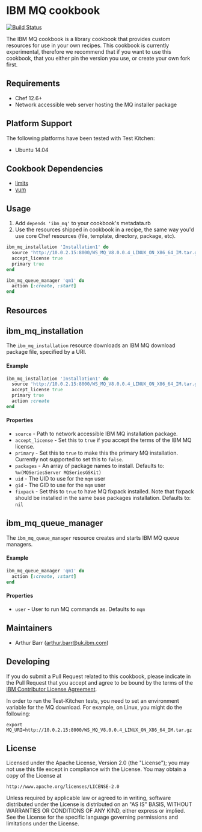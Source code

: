 IBM MQ cookbook
===============
[![Build Status](https://travis-ci.org/ibm-messaging/mq-chef.svg?branch=master)](https://travis-ci.org/ibm-messaging/mq-chef)

The IBM MQ cookbook is a library cookbook that provides custom resources for use in your own recipes.  This cookbook is currently experimental, therefore we recommend that if you want to use this cookbook, that you either pin the version you use, or create your own fork first.

Requirements
------------
- Chef 12.6+
- Network accessible web server hosting the MQ installer package

Platform Support
----------------
The following platforms have been tested with Test Kitchen:

- Ubuntu 14.04

Cookbook Dependencies
---------------------
- [limits](https://supermarket.chef.io/cookbooks/limits)
- [yum](https://supermarket.chef.io/cookbooks/yum)

Usage
-----
1. Add ```depends 'ibm_mq'``` to your cookbook's metadata.rb
2. Use the resources shipped in cookbook in a recipe, the same way you'd
  use core Chef resources (file, template, directory, package, etc).

```ruby
ibm_mq_installation 'Installation1' do
  source 'http://10.0.2.15:8000/WS_MQ_V8.0.0.4_LINUX_ON_X86_64_IM.tar.gz'
  accept_license true
  primary true
end

ibm_mq_queue_manager 'qm1' do
  action [:create, :start]
end
```

Resources
---------

## ibm_mq_installation
The `ibm_mq_installation` resource downloads an IBM MQ download package file,
specified by a URI.

#### Example
```ruby
ibm_mq_installation 'Installation1' do
  source 'http://10.0.2.15:8000/WS_MQ_V8.0.0.4_LINUX_ON_X86_64_IM.tar.gz'
  accept_license true
  primary true
  action :create
end
```

#### Properties
- `source` - Path to network accessible IBM MQ installation package.
- `accept_license` - Set this to `true` if you accept the terms of the IBM MQ license.
- `primary` - Set this to `true` to make this the primary MQ installation. Currently not supported to set this to `false`.
- `packages` - An array of package names to install. Defaults to:
  `%w(MQSeriesServer MQSeriesGSKit)`
- `uid` - The UID to use for the `mqm` user
- `gid` - The GID to use for the `mqm` user
- `fixpack` - Set this to `true` to have MQ fixpack installed. Note that fixpack should be installed in the same base packages installation. Defaults to: `nil`

## ibm_mq_queue_manager
The `ibm_mq_queue_manager` resource creates and starts IBM MQ queue managers.

#### Example
```ruby
ibm_mq_queue_manager 'qm1' do
  action [:create, :start]
end
```

#### Properties
- `user` - User to run MQ commands as.  Defaults to `mqm`


## Maintainers

* Arthur Barr (<arthur.barr@uk.ibm.com>)

## Developing
If you do submit a Pull Request related to this cookbook, please indicate in the Pull Request that you accept and agree to be bound by the terms of the [IBM Contributor License Agreement](CLA.md).

In order to run the Test-Kitchen tests, you need to set an environment variable for the MQ download.  For example, on Linux, you might do the following:

```shell
export MQ_URI=http://10.0.2.15:8000/WS_MQ_V8.0.0.4_LINUX_ON_X86_64_IM.tar.gz
```

## License
Licensed under the Apache License, Version 2.0 (the "License");
you may not use this file except in compliance with the License.
You may obtain a copy of the License at

    http://www.apache.org/licenses/LICENSE-2.0

Unless required by applicable law or agreed to in writing, software
distributed under the License is distributed on an "AS IS" BASIS,
WITHOUT WARRANTIES OR CONDITIONS OF ANY KIND, either express or implied.
See the License for the specific language governing permissions and
limitations under the License.

